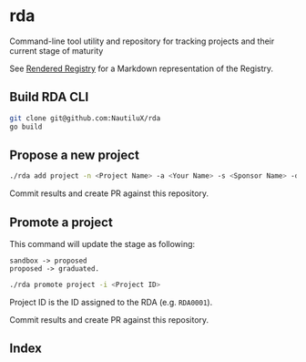 # rda

Command-line tool utility and repository for tracking projects and their current stage of maturity

See [Rendered Registry](/rendered-registry) for a Markdown representation of the Registry.

## Build RDA CLI

```bash
git clone git@github.com:NautiluX/rda
go build
```

## Propose a new project

```bash
./rda add project -n <Project Name> -a <Your Name> -s <Sponsor Name> -d <Description> -r <Reference/Repository>
```

Commit results and create PR against this repository.

## Promote a project

This command will update the stage as following:

```
sandbox -> proposed
proposed -> graduated.
```

```bash
./rda promote project -i <Project ID> 
```

Project ID is the ID assigned to the RDA (e.g. `RDA0001`).

Commit results and create PR against this repository.

## Index

